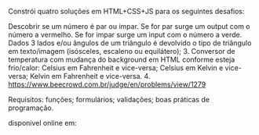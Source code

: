 Constrói quatro soluções em HTML+CSS+JS para os seguintes desafios:

Descobrir se um número é par ou impar. Se for par surge um output com o número a vermelho. Se for impar surge um input com o número a verde.
Dados 3 lados e/ou ângulos de um triângulo é devolvido o tipo de triângulo em texto/imagem (isósceles, escaleno ou equilátero);
     3. Conversor de temperatura com mudança do background em HTML conforme esteja frio/calor:
Celsius em Fahrenheit e vice-versa;
Celsius em Kelvin e vice-versa;
Kelvin em Fahrenheit e vice-versa.
     4. https://www.beecrowd.com.br/judge/en/problems/view/1279

Requisitos:
funções;
formulários;
validações;
boas práticas de programação.

disponivel online em:
